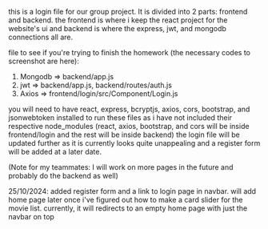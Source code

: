 this is a login file for our group project. It is divided into 2 parts: frontend and backend. the frontend is where i keep the react project for the website's ui and backend is where the express, jwt, and mongodb connections all are.

file to see if you're trying to finish the homework (the necessary codes to screenshot are here):
1. Mongodb => backend/app.js
2. jwt => backend/app.js, backend/routes/auth.js
3. Axios => frontend/login/src/Component/Login.js

you will need to have react, express, bcryptjs, axios, cors, bootstrap, and jsonwebtoken installed to run these files as i have not included their respective node_modules (react, axios, bootstrap, and cors will be inside frontend/login and the rest will be inside backend)
the login file will be updated further as it is currently looks quite unappealing and a register form will be added at a later date.

(Note for my teammates: I will work on more pages in the future and probably do the backend as well)

25/10/2024: added register form and a link to login page in navbar. will add home page later once i've figured out how to make a card slider for the movie list. currently, it will redirects to an empty home page with just the navbar on top
